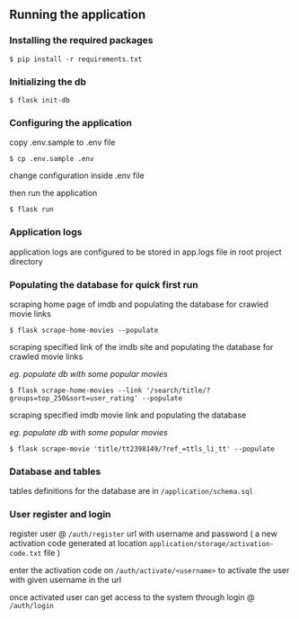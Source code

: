 ## Running the application

### Installing the required packages

```$ pip install -r requirements.txt```


### Initializing the db

```$ flask init-db```

### Configuring the application

copy .env.sample to .env file

```$ cp .env.sample .env```

change configuration inside .env file

then run the application

```$ flask run```


### Application logs
application logs are configured to be stored in app.logs file in root project directory

### Populating the database for quick first run
scraping home page of imdb and populating the database for crawled movie links

```$ flask scrape-home-movies --populate```

scraping specified link of the imdb site and populating the database for crawled movie links

_eg. populate db with some popular movies_

```$ flask scrape-home-movies --link '/search/title/?groups=top_250&sort=user_rating' --populate```


scraping specified imdb movie link and populating the database

_eg. populate db with some popular movies_

```$ flask scrape-movie 'title/tt2398149/?ref_=ttls_li_tt' --populate```


### Database and tables
tables definitions for the database are in ```/application/schema.sql```


### User register and login
register user @ ```/auth/register``` url with username and password ( a new activation code generated at location ```application/storage/activation-code.txt``` file )

enter the activation code on ```/auth/activate/<username>``` to activate the user with given username in the url

once activated user can get access to the system through login @ ```/auth/login```

